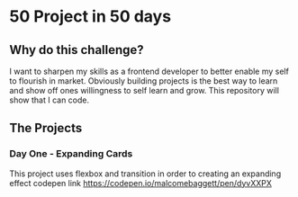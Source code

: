 # 50 Project in 50 days

## Why do this challenge?

I want to sharpen my skills as a frontend developer to better enable my self to flourish in market.
Obviously building projects is the best way to learn and show off ones willingness to self learn and grow.
This repository will show that I can code.

## The Projects

### Day One - Expanding Cards

This project uses flexbox and transition in order to creating an expanding effect
codepen link https://codepen.io/malcomebaggett/pen/dyvXXPX
